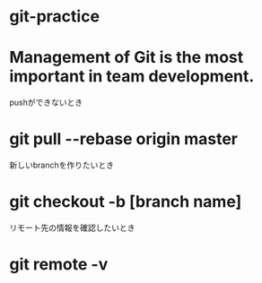 # git-practice
# Management of Git is the most important in team development.

pushができないとき
# git pull --rebase origin master
新しいbranchを作りたいとき
# git checkout -b [branch name]
リモート先の情報を確認したいとき
# git remote -v